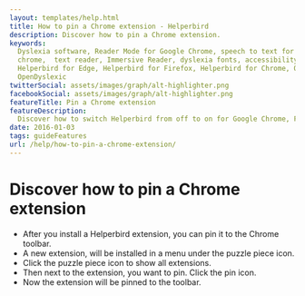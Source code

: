 ```yaml
---
layout: templates/help.html
title: How to pin a Chrome extension - Helperbird
description: Discover how to pin a Chrome extension.
keywords:
  Dyslexia software, Reader Mode for Google Chrome, speech to text for chrome, Text to speech for
  chrome,  text reader, Immersive Reader, dyslexia fonts, accessibility software, dyslexia software,
  Helperbird for Edge, Helperbird for Firefox, Helperbird for Chrome, Opendyslexic for Chrome,
  OpenDyslexic
twitterSocial: assets/images/graph/alt-highlighter.png
facebookSocial: assets/images/graph/alt-highlighter.png
featureTitle: Pin a Chrome extension
featureDescription:
  Discover how to switch Helperbird from off to on for Google Chrome, Firefox, Safari, and Edge.
date: 2016-01-03
tags: guideFeatures
url: /help/how-to-pin-a-chrome-extension/
---
```


# Discover how to pin a Chrome extension

- After you install a Helperbird extension, you can pin it to the Chrome toolbar.
- A new extension, will be installed in a menu under the puzzle piece icon.
- Click the puzzle piece icon to show all extensions.
- Then next to the extension, you want to pin. Click the pin icon.
- Now the extension will be pinned to the toolbar.
